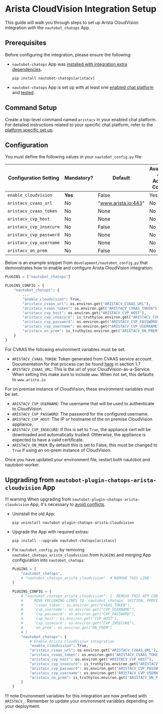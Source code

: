 # Arista CloudVision Integration Setup

This guide will walk you through steps to set up Arista CloudVision integration with the `nautobot_chatops` App.

## Prerequisites

Before configuring the integration, please ensure the following:

- `nautobot-chatops` App was [installed with integration extra dependencies](../install.md#installation-guide).
    ```shell
    pip install nautobot-chatops[aristacv]
    ```
- `nautobot-chatops` App is set up with at least one [enabled chat platform](../install.md#chat-platforms-configuration) and [tested](./../install.md#test-your-chatbot).

## Command Setup

Create a top-level command named `aristacv` in your enabled chat platform. For detailed instructions related to your specific chat platform, refer to the [platform specific set up](../install.md#chat-platforms-configuration).

## Configuration

You must define the following values in your `nautobot_config.py` file:

| Configuration Setting  | Mandatory? | Default               | Available on Admin Config |
| ---------------------- | ---------- | --------------------- | ------------------------- |
| `enable_cloudvision`   | **Yes**    | False                 | Yes                       |
| `aristacv_cvaas_url`   | No         | "www.arista.io:443"   | No                        |
| `aristacv_cvaas_token` | No         | None                  | No                        |
| `aristacv_cvp_host`    | No         | None                  | No                        |
| `aristacv_cvp_insecure`| No         | False                 | No                        |
| `aristacv_cvp_password`| No         | None                  | No                        |
| `aristacv_cvp_username`| No         | None                  | No                        |
| `aristacv_on_prem`     | No         | False                 | No                        |

Below is an example snippet from `development/nautobot_config.py` that demonstrates how to enable and configure Arista CloudVision integration:

```python
PLUGINS = ["nautobot_chatops"]

PLUGINS_CONFIG = {
    "nautobot_chatops": {
        ...
        "enable_cloudvision": True,
        "aristacv_cvaas_url": os.environ.get("ARISTACV_CVAAS_URL"),
        "aristacv_cvaas_token": os.environ.get("ARISTACV_CVAAS_TOKEN"),
        "aristacv_cvp_host": os.environ.get("ARISTACV_CVP_HOST"),
        "aristacv_cvp_insecure": is_truthy(os.environ.get("ARISTACV_CVP_INSECURE")),
        "aristacv_cvp_password": os.environ.get("ARISTACV_CVP_PASSWORD"),
        "aristacv_cvp_username": os.environ.get("ARISTACV_CVP_USERNAME"),
        "aristacv_on_prem": is_truthy(os.environ.get("ARISTACV_ON_PREM")),
    }
}
```

For CVAAS the following environment variables must be set.

- `ARISTACV_CVAAS_TOKEN`: Token generated from CVAAS service account. Documentation for that process can be found [here](https://www.arista.com/assets/data/pdf/qsg/qsg-books/QS_CloudVision_as_a_Service.pdf) in section 1.7
- `ARISTACV_CVAAS_URL`: This is the url of your CloudVision-as-a-Service. When setting this make sure to include `www`. When not set, this defaults to `www.arista.io`

For on premise instance of CloudVision, these environment variables must be set.

- `ARISTACV_CVP_USERNAME`: The username that will be used to authenticate to CloudVision.
- `ARISTACV_CVP_PASSWORD`: The password for the configured username.
- `ARISTACV_CVP_HOST`: The IP or hostname of the on premise CloudVision appliance.
- `ARISTACV_CVP_INSECURE`: If this is set to `True`, the appliance cert will be downloaded and automatically trusted. Otherwise, the appliance is expected to have a valid certificate.
- `ARISTACV_ON_PREM`: By default this is set to False, this must be changed to `True` if using an on-prem instance of CloudVision.

Once you have updated your environment file, restart both nautobot and nautobot-worker.

## Upgrading from `nautobot-plugin-chatops-arista-cloudvision` App

!!! warning
    When upgrading from `nautobot-plugin-chatops-arista-cloudvision` App, it's necessary to [avoid conflicts](../install.md#potential-apps-conflicts).

- Uninstall the old App:
    ```shell
    pip uninstall nautobot-plugin-chatops-arista-cloudvision
    ```
- Upgrade the App with required extras:
    ```shell
    pip install --upgrade nautobot-chatops[aristacv]
    ```
- Fix `nautobot_config.py` by removing `nautobot_chatops_arista_cloudvision` from `PLUGINS` and merging App configuration into `nautobot_chatops`:
    ```python
    PLUGINS = [
        "nautobot_chatops",
        # "nautobot_chatops_arista_cloudvision"  # REMOVE THIS LINE
    ]

    PLUGINS_CONFIG = {
        # "nautobot_chatops_arista_cloudvision": {  REMOVE THIS APP CONFIGURATION
        #     MOVE FOLLOWING LINES TO `nautobot_chatops` SECTION, PREFIX ENV VARIABLES WITH `ARISTACV_`
        #     'cvaas_token': os.environ.get("CVAAS_TOKEN"),
        #     'cvp_username': os.environ.get("CVP_USERNAME"),
        #     'cvp_password': os.environ.get("CVP_PASSWORD"),
        #     'cvp_host': os.environ.get("CVP_HOST"),
        #     'cvp_insecure': os.environ.get("CVP_INSECURE"),
        #     'on_prem': os.environ.get("ON_PREM")
        # }
        "nautobot_chatops": {
            # Enable Arista CloudVision integration
            "enable_cloudvision": True,
            "aristacv_cvaas_url": os.environ.get("ARISTACV_CVAAS_URL"),
            "aristacv_cvaas_token": os.environ.get("ARISTACV_CVAAS_TOKEN"),
            "aristacv_cvp_host": os.environ.get("ARISTACV_CVP_HOST"),
            "aristacv_cvp_insecure": is_truthy(os.environ.get("ARISTACV_CVP_INSECURE")),
            "aristacv_cvp_password": os.environ.get("ARISTACV_CVP_PASSWORD"),
            "aristacv_cvp_username": os.environ.get("ARISTACV_CVP_USERNAME"),
            "aristacv_on_prem": is_truthy(os.environ.get("ARISTACV_ON_PREM")),
        }
    }
    ```

!!! note
    Environment variables for this integration are now prefixed with `ARISTACV_`. Remember to update your environment variables depending on your deployment.
